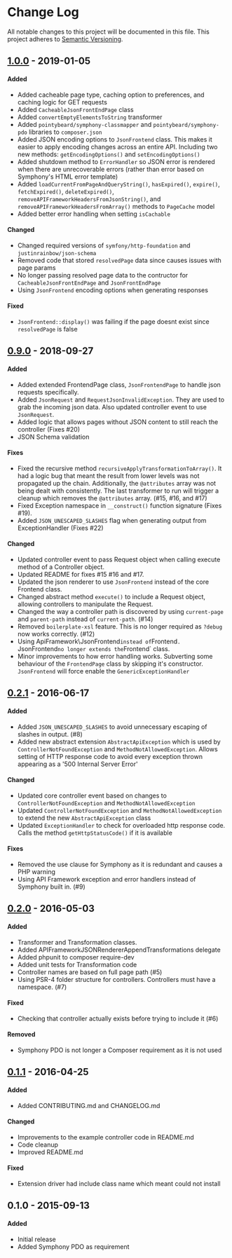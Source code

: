 # Change Log
All notable changes to this project will be documented in this file.
This project adheres to [Semantic Versioning](http://semver.org/).

## [1.0.0][] - 2019-01-05
#### Added
-   Added cacheable page type, caching option to preferences, and caching logic for GET requests
-   Added `CacheableJsonFrontEndPage` class
-   Added `convertEmptyElementsToString` transformer
-   Added `pointybeard/symphony-classmapper` and `pointybeard/symphony-pdo` libraries to `composer.json`
-   Added JSON encoding options to `JsonFrontend` class. This makes it easier to apply encoding changes across an entire API. Including two new methods: `getEncodingOptions()` and `setEncodingOptions()`
-   Added shutdown method to `ErrorHandler` so JSON error is rendered when there are unrecoverable errors (rather than error based on Symphony's HTML error template)
-   Added `loadCurrentFromPageAndQueryString()`, `hasExpired()`, `expire()`, `fetchExpired()`, `deleteExpired()`, `removeAPIFrameworkHeadersFromJsonString()`, and `removeAPIFrameworkHeadersFromArray()` methods to `PageCache` model
-   Added better error handling when setting `isCachable`

#### Changed
-   Changed required versions of `symfony/http-foundation` and `justinrainbow/json-schema`
-   Removed code that stored `resolvedPage` data since causes issues with page params
-   No longer passing resolved page data to the contructor for `CacheableJsonFrontEndPage` and `JsonFrontEndPage`
-   Using `JsonFrontend` encoding options when generating responses

#### Fixed
-   `JsonFrontend::display()` was failing if the page doesnt exist since `resolvedPage` is false

## [0.9.0][] - 2018-09-27
#### Added
-   Added extended FrontendPage class, `JsonFrontendPage` to handle json requests specifically.
-   Added `JsonRequest` and `RequestJsonInvalidException`. They are used to grab the incoming json data. Also updated controller event to use `JsonRequest`.
-   Added logic that allows pages without JSON content to still reach the controller (Fixes #20)
-   JSON Schema validation

#### Fixes
-   Fixed the recursive method `recursiveApplyTransformationToArray()`. It had a logic bug that meant the result from lower levels was not propagated up the chain. Additionally, the `@attributes` array was not being dealt with consistently. The last transformer to run will trigger a cleanup which removes the `@attributes` array. (#15, #16, and #17)
-   Fixed Exception namespace in `__construct()` function signature (Fixes #19).
-   Added `JSON_UNESCAPED_SLASHES` flag when generating output from ExceptionHandler (Fixes #22)

#### Changed
-   Updated controller event to pass Request object when calling execute method of a Controller object.
-   Updated README for fixes #15 #16 and #17.
-   Updated the json renderer to use `JsonFrontend` instead of the core Frontend class.
-   Changed abstract method `execute()` to include a Request object, allowing controllers to manipulate the Request.
-   Changed the way a controller path is discovered by using `current-page` and `parent-path` instead of `current-path`. (#14)
-   Removed `boilerplate-xsl` feature. This is no longer required as `?debug` now works correctly. (#12)
-   Using ApiFramework\JsonFrontend` instead of `Frontend`. `JsonFrontend` no longer extends the `Frontend` class.
-   Minor improvements to how error handling works. Subverting some behaviour of the `FrontendPage` class by skipping it's constructor. `JsonFrontend` will force enable the `GenericExceptionHandler`

## [0.2.1][] - 2016-06-17
#### Added
-   Added `JSON_UNESCAPED_SLASHES` to avoid unnecessary escaping of slashes in output. (#8)
-   Added new abstract extension `AbstractApiException` which is used by `ControllerNotFoundException` and `MethodNotAllowedException`. Allows setting of HTTP response code to avoid every exception thrown appearing as a '500 Internal Server Error'

#### Changed
-   Updated core controller event based on changes to `ControllerNotFoundException` and `MethodNotAllowedException`
-   Updated `ControllerNotFoundException` and `MethodNotAllowedException` to extend the new `AbstractApiException` class
-   Updated `ExceptionHandler` to check for overloaded http response code. Calls the method `getHttpStatusCode()` if it is available

#### Fixes
-   Removed the use clause for Symphony as it is redundant and causes a PHP warning
-   Using API Framework exception and error handlers instead of Symphony built in. (#9)

## [0.2.0][] - 2016-05-03
#### Added
-   Transformer and Transformation classes.
-   Added APIFrameworkJSONRendererAppendTransformations delegate
-   Added phpunit to composer require-dev
-   Added unit tests for Transformation code
-   Controller names are based on full page path (#5)
-   Using PSR-4 folder structure for controllers. Controllers must have a namespace. (#7)

#### Fixed
-   Checking that controller actually exists before trying to include it (#6)

#### Removed
-   Symphony PDO is not longer a Composer requirement as it is not used

## [0.1.1][] - 2016-04-25
#### Added
-   Added CONTRIBUTING.md and CHANGELOG.md

#### Changed
-   Improvements to the example controller code in README.md
-   Code cleanup
-   Improved README.md

#### Fixed
-   Extension driver had include class name which meant could not install

## 0.1.0 - 2015-09-13
#### Added
-   Initial release
-   Added Symphony PDO as requirement

[1.0.0]: https://github.com/pointybeard/api_framework/compare/v0.9.0...1.0.0
[0.9.0]: https://github.com/pointybeard/api_framework/compare/v0.2.1...v0.9.0
[0.2.1]: https://github.com/pointybeard/api_framework/compare/v0.2.0...v0.2.1
[0.2.0]: https://github.com/pointybeard/api_framework/compare/v0.1.1...v0.2.0
[0.1.1]: https://github.com/pointybeard/api_framework/compare/v0.1.0...v0.1.1
